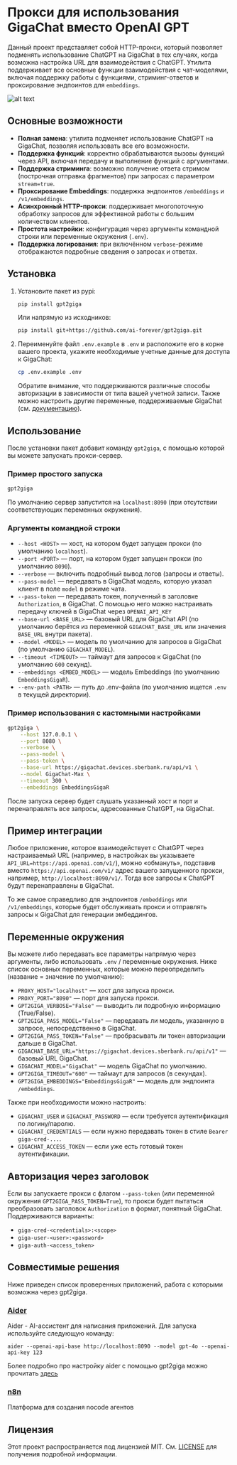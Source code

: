 # Прокси для использования GigaChat вместо OpenAI GPT

Данный проект представляет собой HTTP-прокси, который позволяет подменять использование ChatGPT на GigaChat в тех случаях, когда возможна настройка URL для взаимодействия с ChatGPT. Утилита поддерживает все основные функции взаимодействия с чат-моделями, включая поддержку работы с функциями, стриминг-ответов и проксирование эндпоинтов для `embeddings`.

![alt text](image.png)

## Основные возможности

- **Полная замена**: утилита подменяет использование ChatGPT на GigaChat, позволяя использовать все его возможности.
- **Поддержка функций**: корректно обрабатываются вызовы функций через API, включая передачу и выполнение функций с аргументами.
- **Поддержка стриминга**: возможно получение ответа стримом (построчная отправка фрагментов) при запросах с параметром `stream=true`.
- **Проксирование Embeddings**: поддержка эндпоинтов `/embeddings` и `/v1/embeddings`.
- **Асинхронный HTTP-прокси**: поддерживает многопоточную обработку запросов для эффективной работы с большим количеством клиентов.
- **Простота настройки**: конфигурация через аргументы командной строки или переменные окружения (`.env`).
- **Поддержка логирования**: при включённом `verbose`-режиме отображаются подробные сведения о запросах и ответах.

## Установка

1. Установите пакет из pypi:
   ```bash
   pip install gpt2giga
   ```
   Или напрямую из исходников:
   ```bash
   pip install git+https://github.com/ai-forever/gpt2giga.git
   ```

2. Переименуйте файл `.env.example` в `.env` и расположите его в корне вашего проекта, укажите необходимые учетные данные для доступа к GigaChat:
   ```bash
   cp .env.example .env
   ```
   Обратите внимание, что поддерживаются различные способы авторизации в зависимости от типа вашей учетной записи.
   Также можно настроить другие переменные, поддерживаемые GigaChat (см. [документацию](https://github.com/ai-forever/gigachat)).

## Использование

После установки пакет добавит команду `gpt2giga`, с помощью которой вы можете запускать прокси-сервер.

### Пример простого запуска

```bash
gpt2giga
```
По умолчанию сервер запустится на `localhost:8090` (при отсутствии соответствующих переменных окружения).

### Аргументы командной строки

- `--host <HOST>` — хост, на котором будет запущен прокси (по умолчанию `localhost`).
- `--port <PORT>` — порт, на котором будет запущен прокси (по умолчанию `8090`).
- `--verbose` — включить подробный вывод логов (запросы и ответы).
- `--pass-model` — передавать в GigaChat модель, которую указал клиент в поле `model` в режиме чата.
- `--pass-token` — передавать токен, полученный в заголовке `Authorization`, в GigaChat. С помощью него можно настраивать передачу ключей в GigaChat через `OPENAI_API_KEY`
- `--base-url <BASE_URL>` — базовый URL для GigaChat API (по умолчанию берётся из переменной `GIGACHAT_BASE_URL` или значения `BASE_URL` внутри пакета).
- `--model <MODEL>` — модель по умолчанию для запросов в GigaChat (по умолчанию `GIGACHAT_MODEL`).
- `--timeout <TIMEOUT>` — таймаут для запросов к GigaChat (по умолчанию `600` секунд).
- `--embeddings <EMBED_MODEL>` — модель Embeddings (по умолчанию `EmbeddingsGigaR`).
- `--env-path <PATH>` — путь до .env-файла (по умолчанию ищется `.env` в текущей директории).

### Пример использования с кастомными настройками

```bash
gpt2giga \
    --host 127.0.0.1 \
    --port 8080 \
    --verbose \
    --pass-model \
    --pass-token \
    --base-url https://gigachat.devices.sberbank.ru/api/v1 \
    --model GigaChat-Max \
    --timeout 300 \
    --embeddings EmbeddingsGigaR
```

После запуска сервер будет слушать указанный хост и порт и перенаправлять все запросы, адресованные ChatGPT, на GigaChat.

## Пример интеграции

Любое приложение, которое взаимодействует с ChatGPT через настраиваемый URL (например, в настройках вы указываете `API_URL=https://api.openai.com/v1/`), можно «обмануть», подставив вместо `https://api.openai.com/v1/` адрес вашего запущенного прокси, например, `http://localhost:8090/v1/`. Тогда все запросы к ChatGPT будут перенаправлены в GigaChat.

То же самое справедливо для эндпоинтов `/embeddings` или `/v1/embeddings`, которые будет обслуживать прокси и отправлять запросы к GigaChat для генерации эмбеддингов.

## Переменные окружения

Вы можете либо передавать все параметры напрямую через аргументы, либо использовать `.env` / переменные окружения. Ниже список основных переменных, которые можно переопределить (название = значение по умолчанию):

- `PROXY_HOST="localhost"` — хост для запуска прокси.
- `PROXY_PORT="8090"` — порт для запуска прокси.
- `GPT2GIGA_VERBOSE="False"` — выводить ли подробную информацию (True/False).
- `GPT2GIGA_PASS_MODEL="False"` — передавать ли модель, указанную в запросе, непосредственно в GigaChat.
- `GPT2GIGA_PASS_TOKEN="False"` — пробрасывать ли токен авторизации дальше в GigaChat.
- `GIGACHAT_BASE_URL="https://gigachat.devices.sberbank.ru/api/v1"` — базовый URL GigaChat.
- `GIGACHAT_MODEL="GigaChat"` — модель GigaChat по умолчанию.
- `GPT2GIGA_TIMEOUT="600"` — таймаут для запросов (в секундах).
- `GPT2GIGA_EMBEDDINGS="EmbeddingsGigaR"` — модель для эндпоинта `/embeddings`.

Также при необходимости можно настроить:

- `GIGACHAT_USER` и `GIGACHAT_PASSWORD` — если требуется аутентификация по логину/паролю.
- `GIGACHAT_CREDENTIALS` — если нужно передавать токен в стиле `Bearer giga-cred-...`.
- `GIGACHAT_ACCESS_TOKEN` — если уже есть готовый токен аутентификации.

## Авторизация через заголовок

Если вы запускаете прокси с флагом `--pass-token` (или переменной окружения `GPT2GIGA_PASS_TOKEN=True`), то прокси будет пытаться преобразовать заголовок `Authorization` в формат, понятный GigaChat.  
Поддерживаются варианты:

- `giga-cred-<credentials>:<scope>`
- `giga-user-<user>:<password>`
- `giga-auth-<access_token>`

## Совместимые решения
Ниже приведен список проверенных приложений, работа с которыми возможна через gpt2giga.

### [Aider](https://aider.chat/)
Aider - AI-ассистент для написания приложений. Для запуска используйте следующую команду:
```
aider --openai-api-base http://localhost:8090 --model gpt-4o --openai-api-key 123
```

Более подробно про настройку aider с помощью gpt2giga можно прочитать [здесь](integrations/aider/README.md)

### [n8n](https://n8n.io/)
Платформа для создания nocode агентов

## Лицензия

Этот проект распространяется под лицензией MIT. См. [LICENSE](LICENSE) для получения подробной информации.
